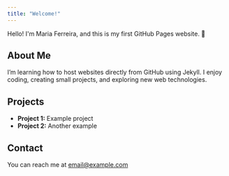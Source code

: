```yaml
---
title: "Welcome!"
---
```


Hello! I'm Maria Ferreira, and this is my first GitHub Pages website. 🎉

## About Me
I’m learning how to host websites directly from GitHub using Jekyll. I enjoy coding, creating small projects, and exploring new web technologies.

## Projects
- **Project 1:** Example project  
- **Project 2:** Another example  

## Contact
You can reach me at [email@example.com](mailto:email@example.com)
